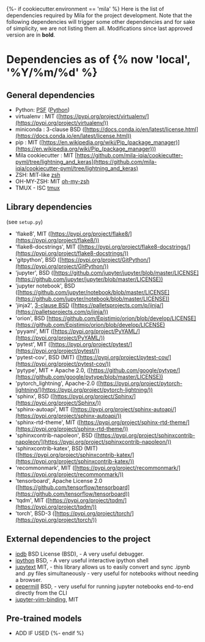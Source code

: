 {%- if cookiecutter.environment == 'mila' %}
Here is the list of dependencies required by Mila for the project development.
Note that the following dependencies will trigger some other dependencies and for sake of simplicity,
we are not listing them all. Modifications since last approved version are in **bold**.

# Dependencies as of {% now 'local', '%Y/%m/%d' %}

## General dependencies

* Python: [PSF](https://docs.python.org/3/license.html#psf-license) ([Python](https://www.python.org/))
* virtualenv : MIT ([https://pypi.org/project/virtualenv/](https://pypi.org/project/virtualenv/))
* miniconda : 3-clause BSD ([https://docs.conda.io/en/latest/license.html](https://docs.conda.io/en/latest/license.html))
* pip : MIT ([https://en.wikipedia.org/wiki/Pip_(package_manager)](https://en.wikipedia.org/wiki/Pip_(package_manager)))
* Mila cookiecutter : MIT [https://github.com/mila-iqia/cookiecutter-pyml/tree/lightning_and_keras](https://github.com/mila-iqia/cookiecutter-pyml/tree/lightning_and_keras)
* ZSH: MIT-like [zsh](http://zsh.sourceforge.net/)
* OH-MY-ZSH: MIT [oh-my-zsh](https://github.com/ohmyzsh/ohmyzsh/)
* TMUX - ISC [tmux](https://github.com/tmux/tmux/)

## Library dependencies
(see `setup.py`)

* 'flake8', MIT ([https://pypi.org/project/flake8/](https://pypi.org/project/flake8/))
* 'flake8-docstrings', MIT ([https://pypi.org/project/flake8-docstrings/](https://pypi.org/project/flake8-docstrings/))
* 'gitpython', BSD ([https://pypi.org/project/GitPython/](https://pypi.org/project/GitPython/))
* 'jupyter', BSD ([https://github.com/jupyter/jupyter/blob/master/LICENSE](https://github.com/jupyter/jupyter/blob/master/LICENSE))
* 'jupyter notebook', BSD ([https://github.com/jupyter/notebook/blob/master/LICENSE](https://github.com/jupyter/notebook/blob/master/LICENSE))
* 'jinja2', [3-clause BSD](https://jinja.palletsprojects.com/en/3.1.x/license/) ([https://palletsprojects.com/p/jinja/](https://palletsprojects.com/p/jinja/))
* 'orion', BSD [https://github.com/Epistimio/orion/blob/develop/LICENSE](https://github.com/Epistimio/orion/blob/develop/LICENSE)
* 'pyyaml', MIT ([https://pypi.org/project/PyYAML/](https://pypi.org/project/PyYAML/))
* 'pytest', MIT ([https://pypi.org/project/pytest/](https://pypi.org/project/pytest/))
* 'pytest-cov', BSD (MIT) ([https://pypi.org/project/pytest-cov/](https://pypi.org/project/pytest-cov/))
* 'pytype', MIT + Apache 2.0, ([https://github.com/google/pytype/](https://github.com/google/pytype/blob/master/LICENSE))
* 'pytorch_lightning', Apache-2.0 ([https://pypi.org/project/pytorch-lightning/](https://pypi.org/project/pytorch-lightning/))
* 'sphinx', BSD ([https://pypi.org/project/Sphinx/](https://pypi.org/project/Sphinx/))
* 'sphinx-autoapi', MIT ([https://pypi.org/project/sphinx-autoapi/](https://pypi.org/project/sphinx-autoapi/))
* 'sphinx-rtd-theme', MIT ([https://pypi.org/project/sphinx-rtd-theme/](https://pypi.org/project/sphinx-rtd-theme/))
* 'sphinxcontrib-napoleon', BSD ([https://pypi.org/project/sphinxcontrib-napoleon/](https://pypi.org/project/sphinxcontrib-napoleon/))
* 'sphinxcontrib-katex', BSD (MIT) ([https://pypi.org/project/sphinxcontrib-katex/](https://pypi.org/project/sphinxcontrib-katex/))
* 'recommonmark', MIT ([https://pypi.org/project/recommonmark/](https://pypi.org/project/recommonmark/))
* 'tensorboard', Apache License 2.0 ([https://github.com/tensorflow/tensorboard](https://github.com/tensorflow/tensorboard))
* 'tqdm', MIT ([https://pypi.org/project/tqdm/](https://pypi.org/project/tqdm/))
* 'torch', BSD-3 ([https://pypi.org/project/torch/](https://pypi.org/project/torch/))

## External dependencies to the project

* [ipdb](https://pypi.org/project/ipdb/) BSD License (BSD), - A very useful debugger.
* [ipython](https://pypi.org/project/ipython/) BSD, - A very useful interactive ipython shell
* [jupytext](https://jupytext.readthedocs.io/en/latest/index.html)  MIT, - this library allows us to easily convert and sync .ipynb and .py files simultaneously - very useful for notebooks without needing a browser.
* [pepermill](https://papermill.readthedocs.io/en/latest/) BSD, - very useful for running jupyter notebooks end-to-end directly from the CLI
* [jupyter-vim-binding](https://github.com/lambdalisue/jupyter-vim-binding), MIT

## Pre-trained models

* ADD IF USED 
{%- endif %}